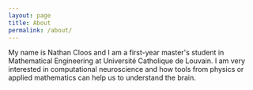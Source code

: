 ```yaml
---
layout: page
title: About
permalink: /about/
---
```


My name is Nathan Cloos and I am a first-year master's student in Mathematical Engineering at Université Catholique de Louvain. I am very interested in computational neuroscience and how tools from physics or applied mathematics can help us to understand the brain.

